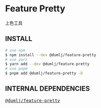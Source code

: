 <!-- This file is dynamically generated. please edit in __readme__ -->

# Feature Pretty

上色工具

## INSTALL

```bash
# use npm
$ npm install --dev @dumlj/feature-pretty
# use yarn
$ yarn add --dev @dumlj/feature-pretty
# use pnpm
$ pnpm add @dumlj/feature-pretty -D
```

## INTERNAL DEPENDENCIES

<pre style="font-family:monospace;"><a href="https://github.com/dumlj/dumlj-build/tree/main/@feature/feature-pretty" target="_blank">@dumlj/feature-pretty</a></pre>
